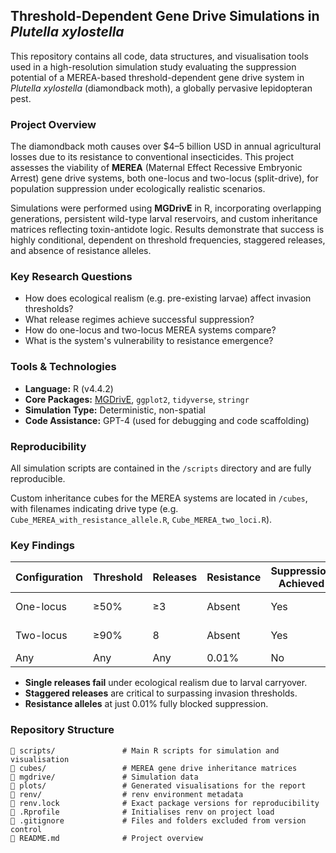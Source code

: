 ## Threshold-Dependent Gene Drive Simulations in *Plutella xylostella*

This repository contains all code, data structures, and visualisation tools used in a high-resolution simulation study evaluating the suppression potential of a MEREA-based threshold-dependent gene drive system in *Plutella xylostella* (diamondback moth), a globally pervasive lepidopteran pest.

### Project Overview

The diamondback moth causes over $4–5 billion USD in annual agricultural losses due to its resistance to conventional insecticides. This project assesses the viability of **MEREA** (Maternal Effect Recessive Embryonic Arrest) gene drive systems, both one-locus and two-locus (split-drive), for population suppression under ecologically realistic scenarios.

Simulations were performed using **MGDrivE** in R, incorporating overlapping generations, persistent wild-type larval reservoirs, and custom inheritance matrices reflecting toxin-antidote logic. Results demonstrate that success is highly conditional, dependent on threshold frequencies, staggered releases, and absence of resistance alleles.

### Key Research Questions

- How does ecological realism (e.g. pre-existing larvae) affect invasion thresholds?
- What release regimes achieve successful suppression?
- How do one-locus and two-locus MEREA systems compare?
- What is the system's vulnerability to resistance emergence?

### Tools & Technologies

- **Language:** R (v4.4.2)
- **Core Packages:** [MGDrivE](https://cran.r-project.org/web/packages/MGDrivE/index.html), `ggplot2`, `tidyverse`, `stringr`
- **Simulation Type:** Deterministic, non-spatial
- **Code Assistance:** GPT-4 (used for debugging and code scaffolding)

### Reproducibility

All simulation scripts are contained in the `/scripts` directory and are fully reproducible.

Custom inheritance cubes for the MEREA systems are located in `/cubes`, with filenames indicating drive type (e.g. `Cube_MEREA_with_resistance_allele.R`, `Cube_MEREA_two_loci.R`).

### Key Findings

| Configuration | Threshold | Releases | Resistance | Suppression Achieved | Time to Collapse |
|---------------|-----------|----------|------------|----------------------|------------------|
| One-locus     | ≥50%      | ≥3       | Absent     | Yes                  | ~900 days        |
| Two-locus     | ≥90%      | 8        | Absent     | Yes                  | ~450 days        |
| Any           | Any       | Any      | 0.01%      | No                   | N/A              |

- **Single releases fail** under ecological realism due to larval carryover.
- **Staggered releases** are critical to surpassing invasion thresholds.
- **Resistance alleles** at just 0.01% fully blocked suppression.

### Repository Structure

```
📁 scripts/               # Main R scripts for simulation and visualisation
📁 cubes/                 # MEREA gene drive inheritance matrices
📁 mgdrive/               # Simulation data
📁 plots/                 # Generated visualisations for the report
📁 renv/                  # renv environment metadata
📄 renv.lock              # Exact package versions for reproducibility
📄 .Rprofile              # Initialises renv on project load
📄 .gitignore             # Files and folders excluded from version control
📄 README.md              # Project overview
```
